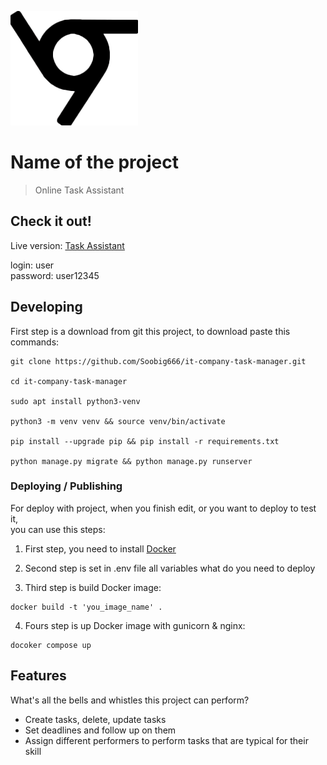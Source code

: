 ![Logo of the project](static/assets/img/logo-6-1.png)

# Name of the project
> Online Task Assistant



## Check it out!


Live version: [Task Assistant](https://parra-bellum.space)

login: user\
password: user12345

## Developing

First step is a download from git this project, to download paste this commands:

```shell
git clone https://github.com/Soobig666/it-company-task-manager.git

cd it-company-task-manager

sudo apt install python3-venv

python3 -m venv venv && source venv/bin/activate

pip install --upgrade pip && pip install -r requirements.txt

python manage.py migrate && python manage.py runserver 
```

### Deploying / Publishing

For deploy with project, when you finish edit, or you want to deploy to test it, \
you can use this steps:

1. First step, you need to install [Docker](https://docker.com)

2. Second step is set in .env file all variables what do you need to deploy

3. Third step is build Docker image:
```shell
docker build -t 'you_image_name' . 
```
4. Fours step is up Docker image with gunicorn & nginx:
```shell
docoker compose up
```


## Features

What's all the bells and whistles this project can perform?
* Create tasks, delete, update tasks
* Set deadlines and follow up on them
* Assign different performers to perform tasks that are typical for their skill
